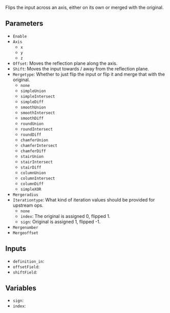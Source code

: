 Flips the input across an axis, either on its own or merged with the original.

## Parameters

* `Enable`
* `Axis`
  * `x`
  * `y`
  * `z`
* `Offset`: Moves the reflection plane along the axis.
* `Shift`: Moves the input towards / away from the reflection plane.
* `Mergetype`: Whether to just flip the input or flip it and merge that with the original.
  * `none`
  * `simpleUnion`
  * `simpleIntersect`
  * `simpleDiff`
  * `smoothUnion`
  * `smoothIntersect`
  * `smoothDiff`
  * `roundUnion`
  * `roundIntersect`
  * `roundDiff`
  * `chamferUnion`
  * `chamferIntersect`
  * `chamferDiff`
  * `stairUnion`
  * `stairIntersect`
  * `stairDiff`
  * `columnUnion`
  * `columnIntersect`
  * `columnDiff`
  * `simpleXOR`
* `Mergeradius`
* `Iterationtype`: What kind of iteration values should be provided for upstream ops.
  * `none`
  * `index`: The original is assigned 0, flipped 1.
  * `sign`: Original is assigned 1, flipped -1.
* `Mergenumber`
* `Mergeoffset`

## Inputs

* `definition_in`: 
* `offsetField`: 
* `shiftField`: 

## Variables

* `sign`: 
* `index`: 